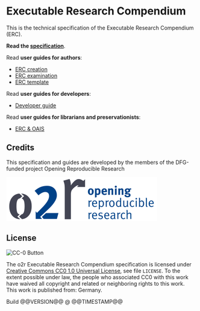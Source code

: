 # Executable Research Compendium

This is the technical specification of the Executable Research Compendium (ERC).

**Read the [specification](spec/index.md)**.

Read **user guides for authors**:

- [ERC creation](user-guide/creation.md)
- [ERC examination](user-guide/examination.md)
- [ERC template](user-guide/template.md)

Read **user guides for developers**:

- [Developer guide](dev-guide/index.md)

Read **user guides for librarians and preservationists**:

- [ERC & OAIS](user-guide/oais.md)

## Credits

This specification and guides are developed by the members of the DFG-funded project Opening Reproducible Research

[![Opening Reproducible Research](o2r-logo.png)](http://o2r.info)

## License

![CC-0 Button](https://licensebuttons.net/p/zero/1.0/88x31.png)

The o2r Executable Research Compendium specification is licensed under [Creative Commons CC0 1.0 Universal License](https://creativecommons.org/publicdomain/zero/1.0/), see file `LICENSE`.
To the extent possible under law, the people who associated CC0 with this work have waived all copyright and related or neighboring rights to this work.
This work is published from: Germany.

<div class="buildinfo">Build @@VERSION@@ @ @@TIMESTAMP@@</div>
